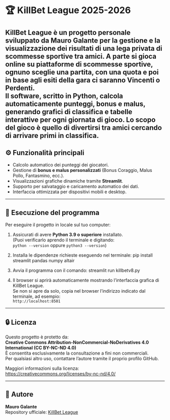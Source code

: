 # 🏆 KillBet League 2025-2026

KillBet League è un progetto personale sviluppato da **Mauro Galante** per la gestione e la visualizzazione dei risultati di una lega privata di scommesse sportive tra amici. A parte si gioca online su piattaforme di scommesse sportive, ognuno sceglie una partita, con una quota e poi in base agli esiti della gara ci saranno Vincenti o Perdenti.   
Il software, scritto in **Python**, calcola automaticamente punteggi, bonus e malus, generando grafici di classifica e tabelle interattive per ogni giornata di gioco. Lo scopo del gioco è quello di divertirsi tra amici cercando di arrivare primi in classifica.
---

## ⚙️ Funzionalità principali
- Calcolo automatico dei punteggi dei giocatori.  
- Gestione di **bonus e malus personalizzati** (Bonus Coraggio, Malus Pollo, Fantasmino, ecc.).  
- Visualizzazioni grafiche dinamiche tramite **Streamlit**.  
- Supporto per salvataggio e caricamento automatico dei dati.  
- Interfaccia ottimizzata per dispositivi mobili e desktop.

---

## 🚀 Esecuzione del programma
Per eseguire il progetto in locale sul tuo computer:

1. Assicurati di avere **Python 3.9 o superiore** installato.  
   (Puoi verificarlo aprendo il terminale e digitando:  
   `python --version` oppure `python3 --version`)

2. Installa le dipendenze richieste eseguendo nel terminale:
pip install streamlit pandas numpy altair


3. Avvia il programma con il comando:
streamlit run killbetv8.py

4. Il browser si aprirà automaticamente mostrando l’interfaccia grafica di KillBet League.  
Se non si apre da solo, copia nel browser l’indirizzo indicato dal terminale, ad esempio:  
`http://localhost:8501`
---

## 🔒 Licenza
Questo progetto è protetto da:  
**Creative Commons Attribution-NonCommercial-NoDerivatives 4.0 International (CC BY-NC-ND 4.0)**  
È consentita esclusivamente la consultazione a fini non commerciali.  
Per qualsiasi altro uso, contattare l’autore tramite il proprio profilo GitHub.  

Maggiori informazioni sulla licenza:  
https://creativecommons.org/licenses/by-nc-nd/4.0/

---

## 👤 Autore
**Mauro Galante**  
Repository ufficiale: [KillBet League](https://github.com/maurogal78/killbet-league)
